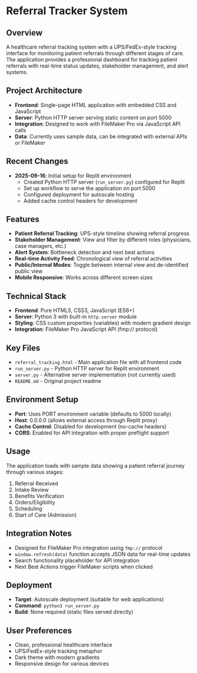 # Referral Tracker System

## Overview
A healthcare referral tracking system with a UPS/FedEx-style tracking interface for monitoring patient referrals through different stages of care. The application provides a professional dashboard for tracking patient referrals with real-time status updates, stakeholder management, and alert systems.

## Project Architecture
- **Frontend**: Single-page HTML application with embedded CSS and JavaScript
- **Server**: Python HTTP server serving static content on port 5000
- **Integration**: Designed to work with FileMaker Pro via JavaScript API calls
- **Data**: Currently uses sample data, can be integrated with external APIs or FileMaker

## Recent Changes
- **2025-09-16**: Initial setup for Replit environment
  - Created Python HTTP server (`run_server.py`) configured for Replit
  - Set up workflow to serve the application on port 5000
  - Configured deployment for autoscale hosting
  - Added cache control headers for development

## Features
- **Patient Referral Tracking**: UPS-style timeline showing referral progress
- **Stakeholder Management**: View and filter by different roles (physicians, case managers, etc.)
- **Alert System**: Bottleneck detection and next best actions
- **Real-time Activity Feed**: Chronological view of referral activities
- **Public/Internal Modes**: Toggle between internal view and de-identified public view
- **Mobile Responsive**: Works across different screen sizes

## Technical Stack
- **Frontend**: Pure HTML5, CSS3, JavaScript (ES6+)
- **Server**: Python 3 with built-in `http.server` module
- **Styling**: CSS custom properties (variables) with modern gradient design
- **Integration**: FileMaker Pro JavaScript API (fmp:// protocol)

## Key Files
- `referral_tracking.html` - Main application file with all frontend code
- `run_server.py` - Python HTTP server for Replit environment
- `server.py` - Alternative server implementation (not currently used)
- `README.md` - Original project readme

## Environment Setup
- **Port**: Uses PORT environment variable (defaults to 5000 locally)
- **Host**: 0.0.0.0 (allows external access through Replit proxy)
- **Cache Control**: Disabled for development (no-cache headers)
- **CORS**: Enabled for API integration with proper preflight support

## Usage
The application loads with sample data showing a patient referral journey through various stages:
1. Referral Received
2. Intake Review
3. Benefits Verification
4. Orders/Eligibility
5. Scheduling
6. Start of Care (Admission)

## Integration Notes
- Designed for FileMaker Pro integration using `fmp://` protocol
- `window.refresh(data)` function accepts JSON data for real-time updates
- Search functionality placeholder for API integration
- Next Best Actions trigger FileMaker scripts when clicked

## Deployment
- **Target**: Autoscale deployment (suitable for web applications)
- **Command**: `python3 run_server.py`
- **Build**: None required (static files served directly)

## User Preferences
- Clean, professional healthcare interface
- UPS/FedEx-style tracking metaphor
- Dark theme with modern gradients
- Responsive design for various devices